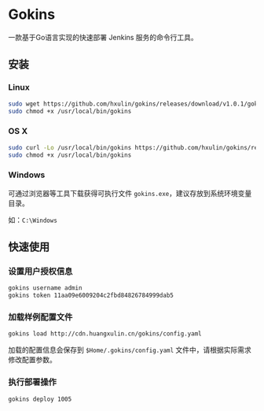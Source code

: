 # Gokins

一款基于Go语言实现的快速部署 Jenkins 服务的命令行工具。

## 安装

### Linux

```bash
sudo wget https://github.com/hxulin/gokins/releases/download/v1.0.1/gokins-1.0.1-linux-amd64 -O /usr/local/bin/gokins
sudo chmod +x /usr/local/bin/gokins
```

### OS X

```bash
sudo curl -Lo /usr/local/bin/gokins https://github.com/hxulin/gokins/releases/download/v1.0.1/gokins-1.0.1-darwin-amd64
sudo chmod +x /usr/local/bin/gokins
```

### Windows

可通过浏览器等工具下载获得可执行文件 `gokins.exe`，建议存放到系统环境变量目录。

如：`C:\Windows`

## 快速使用

### 设置用户授权信息

```bash
gokins username admin
gokins token 11aa09e6009204c2fbd84826784999dab5
```

### 加载样例配置文件

```bash
gokins load http://cdn.huangxulin.cn/gokins/config.yaml
```

加载的配置信息会保存到 `$Home/.gokins/config.yaml` 文件中，请根据实际需求修改配置参数。

### 执行部署操作

```bash
gokins deploy 1005
```

